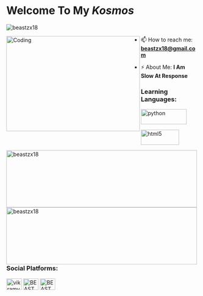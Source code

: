 # Welcome To My <i>Kosmos</i> 

<p align="left"> <img src="https://komarev.com/ghpvc/?username=beastzx18&label=Profile%20views&color=129e00&style=plastic" alt="beastzx18" /> </p>

<img align="left" alt="Coding" width="350" height = "250" src="https://i.pinimg.com/originals/45/d1/db/45d1db2f2af39c5c53a43af6ee935079.gif">



- 📫 How to reach me: **beastzx18@gmail.com**

- ⚡ About Me: **I Am Slow At Response**


<h3 align="left">Learning Languages:</h3>

<p align="left"><a href="https://www.python.org" target="_blank"> <img src="https://www.vectorlogo.zone/logos/python/python-horizontal.svg" alt="python" width="120" height="40"/> </a></p>
<p align="left"><a href="https://www.w3.org/html/" target="_blank"> <img src="https://www.vectorlogo.zone/logos/w3_html5/w3_html5-ar21.svg" alt="html5" width="100" height="40"/> </a> </p>


<p><img align="left" width = "500" height = "150" src="https://github-readme-stats.vercel.app/api/top-langs?username=beastzx18&show_icons=true&locale=en&layout=compact" alt="beastzx18"/></p>
<p><img align="left" width = "500" height = "150" src="https://github-readme-stats.vercel.app/api?username=beastzx18&show_icons=true&locale=en" alt="beastzx18"/></p>


<h3 align="left">Social Platforms:</h3>

<p align="left">
<a href="https://twitter.com/vikram_v18" target="blank"><img align="center" src="https://cdn.jsdelivr.net/npm/simple-icons@3.0.1/icons/twitter.svg" alt="vikramv18" height="30" width="40" /></a> 
<a href="https://www.instagram.com/beastzx18/" target="blank"><img align="center" src="https://cdn.jsdelivr.net/npm/simple-icons@3.0.1/icons/instagram.svg" alt="BEAST" height="30" width="40" /></a>
<a href="https://youtube.com/channel/UCj4VHllQLeQTJ-fpqT1QljQ" target="blank"><img align="center" src="https://cdn.jsdelivr.net/npm/simple-icons@3.0.1/icons/youtube.svg" alt="BEAST" height="30" width="40" /></a>
</p>


